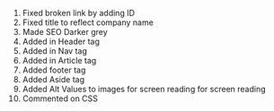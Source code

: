 1. Fixed broken link by adding ID
2. Fixed title to reflect company name
3. Made SEO Darker grey
4. Added in Header tag
6. Added in Nav tag
7. Added in Article tag 
8. Added footer tag
8. Added Aside tag
7. Added Alt Values to images for screen reading for screen reading
8. Commented on CSS






